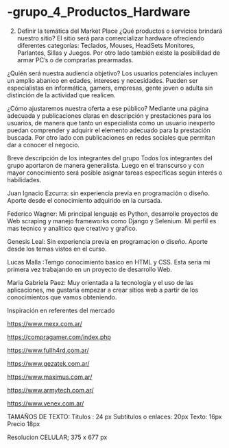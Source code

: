 # -grupo_4_Productos_Hardware

2. Definir la temática del Market Place
¿Qué productos o servicios brindará nuestro sitio?
El sitio será para comercializar hardware ofreciendo diferentes categorías: Teclados, Mouses, HeadSets Monitores, Parlantes, Sillas y Juegos.
Por otro lado también existe la posibilidad de armar PC’s o de comprarlas prearmadas.

¿Quién será nuestra audiencia objetivo?
Los usuarios potenciales incluyen un amplio abanico en edades, intereses y necesidades. Pueden ser especialistas en informática, gamers, empresas, gente joven o adulta sin distinción de la actividad que realicen.

¿Cómo ajustaremos nuestra oferta a ese público?
Mediante una página adecuada y publicaciones claras en descripción y prestaciones para los usuarios, de manera que tanto un especialista como un usuario inexperto puedan comprender y adquirir el elemento adecuado para la prestación buscada. Por otro lado con publicaciones en redes sociales que permitan dar a conocer el negocio.

Breve descripción de los integrantes del grupo
Todos los integrantes del grupo aportaron de manera generalista. Luego en el transcurso y con mayor conocimiento será posible asignar tareas específicas según interés o habilidades.

Juan Ignacio Ezcurra: sin experiencia previa en programación o diseño. Aporte desde el conocimiento adquirido en la cursada. 

Federico Wagner: Mi principal lenguaje es Python, desarrolle proyectos de Web scraping y manejo frameworks como Django y Selenium. Mi perfil es mas  tecnico y analitico que creativo y grafico.

Genesis Leal: Sin experiencia previa en programacion o diseño. Aporte desde los temas vistos en el curso.

Lucas Malla :Temgo conocimiento  basico en HTML y CSS. Esta seria mi primera vez trabajando en un proyecto de desarrollo Web. 

Maria Gabriela Paez: Muy orientada a la tecnología y el uso de las aplicaciones, me gustaría empezar a crear sitios web a partir de los conocimientos que vamos obteniendo.

Inspiración en referentes del mercado

https://www.mexx.com.ar/

https://compragamer.com/index.php

https://www.fullh4rd.com.ar/

https://www.gezatek.com.ar/

https://www.maximus.com.ar/

https://www.armytech.com.ar/

https://www.venex.com.ar/


TAMAÑOS DE TEXTO:
Titulos : 24 px
Subtitulos o enlaces: 20px
Texto: 16px
Precio 18px

Resolucion CELULAR;
375 x 677  px


